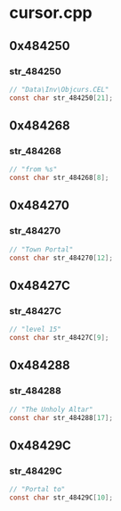 # cursor.cpp

## 0x484250

### str_484250

```c
// "Data\Inv\Objcurs.CEL"
const char str_484250[21];
```

## 0x484268

### str_484268

```c
// "from %s"
const char str_484268[8];
```

## 0x484270

### str_484270

```c
// "Town Portal"
const char str_484270[12];
```

## 0x48427C

### str_48427C

```c
// "level 15"
const char str_48427C[9];
```

## 0x484288

### str_484288

```c
// "The Unholy Altar"
const char str_484288[17];
```

## 0x48429C

### str_48429C

```c
// "Portal to"
const char str_48429C[10];
```
